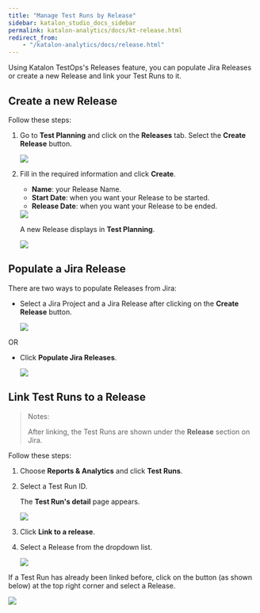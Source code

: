 ```yaml
---
title: "Manage Test Runs by Release" 
sidebar: katalon_studio_docs_sidebar
permalink: katalon-analytics/docs/kt-release.html
redirect_from:
    - "/katalon-analytics/docs/release.html"
---
```


Using Katalon TestOps's Releases feature, you can populate Jira Releases or create a new Release and link your Test Runs to it.

## Create a new Release

Follow these steps:

1. Go to **Test Planning** and click on the **Releases** tab. Select the **Create Release** button.

    <img src="https://github.com/katalon-studio/docs-images/raw/master/katalon-analytics/docs/release/kt_test_plan_release_tab.png" width="" height="">

2. Fill in the required information and click **Create**.
    * **Name**: your Release Name.
    * **Start Date**: when you want your Release to be started.
    * **Release Date**: when you want your Release to be ended.

    <img src="https://github.com/katalon-studio/docs-images/raw/master/katalon-analytics/docs/release/kt_create_release.png" width="" height="">

    A new Release displays in **Test Planning**.

    <img src="https://github.com/katalon-studio/docs-images/raw/master/katalon-analytics/docs/release/kt_test_plan_release_list_create.png" width="" height="">

## Populate a Jira Release

There are two ways to populate Releases from Jira:

* Select a Jira Project and a Jira Release after clicking on the **Create Release** button.

    <img src="https://raw.githubusercontent.com/katalon-studio/docs-images/master/katalon-analytics/docs/release/release-create-jira.png" width="" height="">

OR

* Click **Populate Jira Releases**.

    <img src="https://raw.githubusercontent.com/katalon-studio/docs-images/master/katalon-analytics/docs/release/release-populate-jira.png" width="" height="">

## Link Test Runs to a Release

> Notes:
>
> After linking, the Test Runs are shown under the **Release** section on Jira.

Follow these steps:

1. Choose **Reports & Analytics** and click **Test Runs**.
2. Select a Test Run ID.

    The **Test Run's detail** page appears.

    <img src="https://raw.githubusercontent.com/katalon-studio/docs-images/master/katalon-analytics/docs/release/release-link-test-run.png" width="" height="">

3. Click **Link to a release**.

4. Select a Release from the dropdown list.

    <img src="https://raw.githubusercontent.com/katalon-studio/docs-images/master/katalon-analytics/docs/release/release-link-menu.png" width="" height="">

If a Test Run has already been linked before, click on the button (as shown below) at the top right corner and select a Release.

<img src="https://github.com/katalon-studio/docs-images/raw/master/katalon-analytics/docs/release/kt_test_run_link_release1.png" width="" height="">
